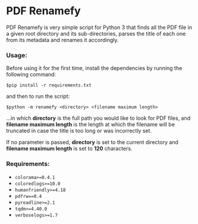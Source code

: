 # PDF Renamefy
PDF Renamefy is very simple script for Python 3 that finds all the PDF file in a given root directory and its sub-directories,
parses the title of each one from its metadata and renames it accordingly.

### Usage:
Before using it for the first time, install the dependencies by running the following command:
```
$pip install -r requirements.txt
```
and then to run the script:
```
$python -m renamefy <directory> <filename maximum length>
```

...in which **directory** is the full path you would like to look for PDF files, and **filename maximum length**
is the length at which the filename will be truncated in case the title is too long or was incorrectly set.

If no parameter is passed, **directory** is set to the current directory and **filename maximum length** is set to
**120** characters.

### Requirements:
* `colorama>=0.4.1`
* `coloredlogs>=10.0`
* `humanfriendly>=4.18`
* `pdfrw==0.4`
* `pyreadline>=2.1`
* `tqdm>=4.40.0`
* `verboselogs>=1.7`

